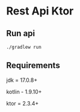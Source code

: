 # Rest Api Ktor

## Run api

```
./gradlew run
```

## Requirements

jdk = 17.0.8+

kotlin - 1.9.10+

ktor = 2.3.4+

